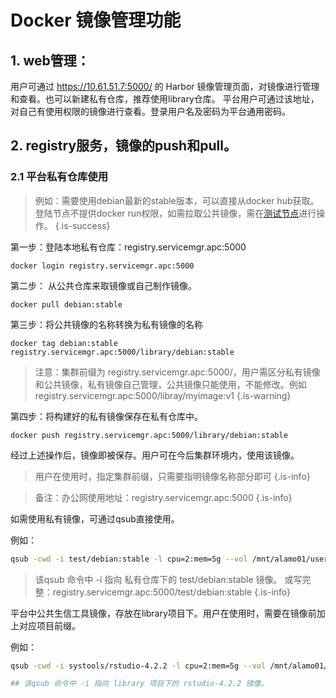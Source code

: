 # Docker 镜像管理功能

## 1. web管理：
用户可通过 https://10.61.51.7:5000/ 的 Harbor 镜像管理页面，对镜像进行管理和查看。也可以新建私有仓库，推荐使用library仓库。
平台用户可通过该地址，对自己有使用权限的镜像进行查看。登录用户名及密码为平台通用密码。


## 2. registry服务，镜像的push和pull。

### 2.1 平台私有仓库使用

> 例如：需要使用debian最新的stable版本，可以直接从docker hub获取。
> 登陆节点不提供docker run权限，如需拉取公共镜像，需在[测试节点](/en/注册登录/测试节点)进行操作。
{.is-success}


 第一步：登陆本地私有仓库：registry.servicemgr.apc:5000
 ```
 docker login registry.servicemgr.apc:5000
 ```
 第二步： 从公共仓库来取镜像或自己制作镜像。
 ```
 docker pull debian:stable
 ```
 第三步：将公共镜像的名称转换为私有镜像的名称
 ```
 docker tag debian:stable registry.servicemgr.apc:5000/library/debian:stable
 ```
 > 注意：集群前缀为 registry.servicemgr.apc:5000/，用户需区分私有镜像和公共镜像，私有镜像自己管理，公共镜像只能使用，不能修改。例如registry.servicemgr.apc:5000/libray/myimage:v1 
{.is-warning}

 第四步：将构建好的私有镜像保存在私有仓库中。
 ```
 docker push registry.servicemgr.apc:5000/library/debian:stable
 ```
 经过上述操作后，镜像即被保存。用户可在今后集群环境内，使用该镜像。

> 用户在使用时，指定集群前缀，只需要指明镜像名称部分即可
{.is-info}


 
>  备注：办公网使用地址：registry.servicemgr.apc:5000
{.is-info}

  
 如需使用私有镜像，可通过qsub直接使用。

 例如：

```sh
qsub -cwd -i test/debian:stable -l cpu=2:mem=5g --vol /mnt/alamo01/users/xxx 1.sh


```
>  该qsub 命令中 -i 指向 私有仓库下的 test/debian:stable 镜像。
>  或写完整：registry.servicemgr.apc:5000/test/debian:stable
{.is-info}

平台中公共生信工具镜像，存放在library项目下。用户在使用时，需要在镜像前加上对应项目前缀。

例如：

```sh
qsub -cwd -i systools/rstudio-4.2.2 -l cpu=2:mem=5g --vol /mnt/alamo01/ 1.sh

## 该qsub 命令中 -i 指向 library 项目下的 rstudio-4.2.2 镜像。
```








